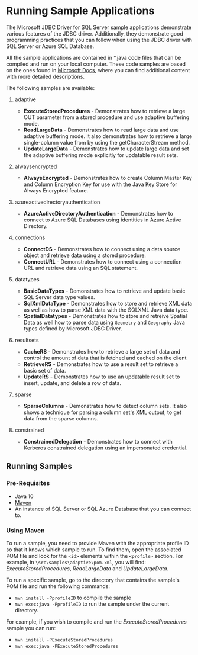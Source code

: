 
# Running Sample Applications

The Microsoft JDBC Driver for SQL Server sample applications demonstrate various features of the JDBC driver. Additionally, they demonstrate good programming practices that you can follow when using the JDBC driver with SQL Server or Azure SQL Database.

All the sample applications are contained in *.java code files that can be compiled and run on your local computer. These code samples are based on the ones found in [Microsoft Docs](https://docs.microsoft.com/en-us/sql/connect/jdbc/sample-jdbc-driver-applications), where you can find additional content with more detailed descriptions.

The following samples are available:

1. adaptive
    * **ExecuteStoredProcedures** - Demonstrates how to retrieve a large OUT parameter from a stored procedure and use adaptive buffering mode.
    * **ReadLargeData** - Demonstrates how to read large data and use adaptive buffering mode. It also demonstrates how to retrieve a large single-column value from by using the getCharacterStream method.
    * **UpdateLargeData** - Demonstrates how to update large data and set the adaptive buffering mode explicitly for updatable result sets.

2. alwaysencrypted
    * **AlwaysEncrypted** - Demonstrates how to create Column Master Key and Column Encryption Key for use with the Java Key Store for Always Encrypted feature.

3. azureactivedirectoryauthentication
    * **AzureActiveDirectoryAuthentication** - Demonstrates how to connect to Azure SQL Databases using identities in Azure Active Directory.

4. connections
    * **ConnectDS** - Demonstrates how to connect using a data source object and retrieve data using a stored procedure.
    * **ConnectURL** - Demonstrates how to connect using a connection URL and retrieve data using an SQL statement.

5. datatypes
    * **BasicDataTypes** - Demonstrates how to retrieve and update basic SQL Server data type values.
    * **SqlXmlDataType** - Demonstrates how to store and retrieve XML data as well as how to parse XML data with the SQLXML Java data type.
    * **SpatialDatatypes** - Demonstrates how to store and retreive Spatial Data as well how to parse data using `Geometry` and `Geography` Java types defined by Microsoft JDBC Driver.

6. resultsets
    * **CacheRS** - Demonstrates how to retrieve a large set of data and control the amount of data that is fetched and cached on the client
    * **RetrieveRS** - Demonstrates how to use a result set to retrieve a basic set of data.
    * **UpdateRS** - Demonstrates how to use an updatable result set to insert, update, and delete a row of data.

7. sparse
    * **SparseColumns** - Demonstrates how to detect column sets. It also shows a technique for parsing a column set's XML output, to get data from the sparse columns.

8. constrained
    * **ConstrainedDelegation** - Demonstrates how to connect with Kerberos constrained delegation using an impersonated credential.

## Running Samples

### Pre-Requisites

* Java 10
* [Maven](http://maven.apache.org/download.cgi)
* An instance of SQL Server or SQL Azure Database that you can connect to.

### Using Maven

To run a sample, you need to provide Maven with the appropriate profile ID so that it knows which sample to run. To find them, open the associated POM file and look for the `<id>` elements within the `<profile>` section. For example, in `\src\samples\adaptive\pom.xml`, you will find: _ExecuteStoredProcedures_, _ReadLargeData_ and _UpdateLargeData_.

To run a specific sample, go to the directory that contains the sample's POM file and run the following commands:

* `mvn install -PprofileID` to compile the sample 
* `mvn exec:java -PprofileID` to run the sample under the current directory.

For example, if you wish to compile and run the _ExecuteStoredProcedures_ sample you can run:

* `mvn install -PExecuteStoredProcedures`
* `mvn exec:java -PExecuteStoredProcedures`

